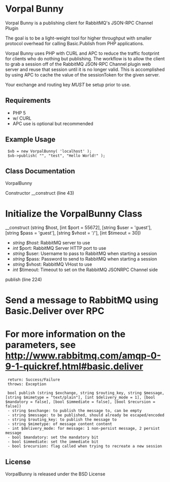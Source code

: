 Vorpal Bunny
===========

Vorpal Bunny is a publishing client for RabbitMQ's JSON-RPC Channel Plugin

The goal is to be a light-weight tool for higher throughput with smaller
protocol overhead for calling Basic.Publish from PHP applications.

Vorpal Bunny uses PHP with CURL and APC to reduce the traffic footprint for
clients who do nothing but publishing. The workflow is to allow the client
to grab a session off of the RabbitMQ JSON-RPC Channel plugin web server
and reuse that session until it is no longer valid. This is accomplished by
using APC to cache the value of the sessionToken for the given server.

Your exchange and routing key *MUST* be setup prior to use.

Requirements
------------

* PHP 5
* w/ CURL
* APC use is optional but recommended

Example Usage
-------------

     $vb = new VorpalBunny( 'localhost' );
     $vb->publish( "", "test", "Hello World!" );

Class Documentation
-------------------

VorpalBunny

  Constructor __construct (line 43)
  # Initialize the VorpalBunny Class

  __construct (string $host, [int $port = 55672], [string $user = 'guest'], [string $pass = 'guest'], [string $vhost = '/'], [int $timeout = 30])
  - *string* _$host_: RabbitMQ server to use
  - *int* $port: RabbitMQ Server HTTP port to use
  - *string* $user: Username to pass to RabbitMQ when starting a session
  - *string* $pass: Password to send to RabbitMQ when starting a session
  - *string* $vhost: RabbitMQ VHost to use
  - *int* $timeout: Timeout to set on the RabbitMQ JSONRPC Channel side

  publish (line 224)
   # Send a message to RabbitMQ using Basic.Deliver over RPC
   #  For more information on the parameters, see http://www.rabbitmq.com/amqp-0-9-1-quickref.html#basic.deliver

     return: Success/Failure
     throws: Exception
     
     bool publish (string $exchange, string $routing_key, string $message, [string $mimetype = "text/plain"], [int $delivery_mode = 1], [bool $mandatory = false], [bool $immediate = false], [bool $recursion = false])
     - string $exchange: to publish the message to, can be empty
     - string $message: to be published, should already be escaped/encoded
     - string $routing_key: to publish the message to
     - string $mimetype: of message content content
     - int $delivery_mode: for message: 1 non-persist message, 2 persist message
     - bool $mandatory: set the mandatory bit
     - bool $immediate: set the immediate bit
     - bool $recursion: flag called when trying to recreate a new session

License
-------
VorpalBunny is released under the BSD License
